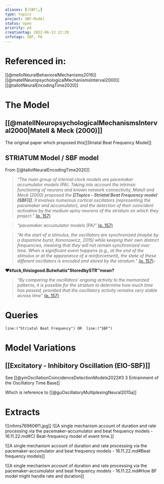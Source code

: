 ```yaml
---
aliases: [(SBF),]
type: topics
project: SBF-Model
status: open
priority: p4
creationtag: 2022-06-13 22:20
infotags: SBF, PA
---
```

# Referenced in:
[[@melloNeuralBehavioralMechanisms2016]]
[[@matellNeuropsychologicalMechanismsInterval2000]]
[[@tallotNeuralEncodingTime2020]]


# The Model
## [[@matellNeuropsychologicalMechanismsInterval2000|Matell & Meck (2000)]]
The original paper which proposed this[[Striatal Beat Frequency Model]]




## STRIATUM Model / SBF model
From [[@tallotNeuralEncodingTime2020]]

> *“The main group of internal clock models are pacemaker accumulator models (PA). Taking into account the intrinsic functioning of neurons and known network connectivity, Matell and Meck (2000) proposed the **[[Topics - Striatal Beat Frequency model (SBF)]]**. It involves numerous cortical oscillators (representing the pacemaker and accumulator), and the detection of their coincident activation by the medium spiny neurons of the striatum on which they project.”* [(p. 157)](zotero://open-pdf/library/items/HBVFC5PX?page=12&annotation=KZIW4R4U)

> *“pacemaker accumulator models (PA)”* [(p. 157)](zotero://open-pdf/library/items/HBVFC5PX?page=12&annotation=VPG4URJM)

> *“At the start of a stimulus, the oscillators are synchronized (maybe by a dopamine burst, Kononowicz, 2015) while keeping their own distinct frequencies, meaning that they will not remain synchronized over time. When a significant event happens (e.g., at the end of the stimulus or at the appearance of a reinforcement), the state of these different oscillators is encoded and stored by the striatum.”* [(p. 157)](zotero://open-pdf/library/items/HBVFC5PX?page=12&annotation=DYAFAWWG)-  

**❤kfuck,thisisgood.Butwhatis"StoredbySTR''mean?**

> *“By comparing the oscillators’ ongoing activity to the memorized patterns, it is possible for the striatum to determine how much time has passed, provided that the oscillatory activity remains very stable across time”* [(p. 157)](zotero://open-pdf/library/items/HBVFC5PX?page=12&annotation=NFF246WG)

# Queries
```query 
line:("Striatal Beat Frequency") OR  line:("SBF") 
```


# Model Variations
## [[Excitatory - Inhibitory Oscillation (EIO-SBF)]]
See [[@yinOscillationCoincidenceDetectionModels2022#3 3 Entrainment of the Oscillatory Time Base]]

Which is  reference to [[@guOscillatoryMultiplexingNeural2015a]]

# Extracts
![[nihms769606f1.jpg]]
![[A single mechanism account of duration and rate processing via the pacemaker-accumulator and beat frequency models - 16.11.22.md#C) Beat-frequency model of event time.]]

![[A single mechanism account of duration and rate processing via the pacemaker-accumulator and beat frequency models - 16.11.22.md#Beat frequency models]]

![[A single mechanism account of duration and rate processing via the pacemaker-accumulator and beat frequency models - 16.11.22.md#How BF model might handle rate and duration]]
